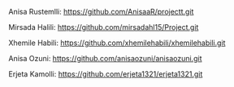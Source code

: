 Anisa Rustemlli: https://github.com/AnisaaR/projectt.git

Mirsada Halili: https://github.com/mirsadahl15/Project.git

Xhemile Habili: https://github.com/xhemilehabili/xhemilehabili.git

Anisa Ozuni: https://github.com/anisaozuni/anisaozuni.git

Erjeta Kamolli: https://github.com/erjeta1321/erjeta1321.git
